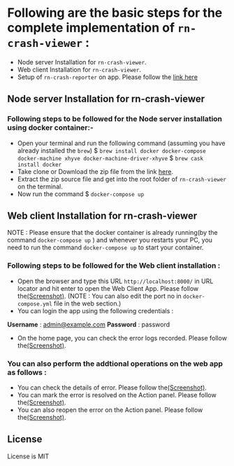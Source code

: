 
# Following are the basic steps for the complete implementation of `rn-crash-viewer` :

- Node server Installation for `rn-crash-viewer`.
- Web client Installation for `rn-crash-viewer`.
- Setup of  `rn-crash-reporter` on app. Please follow the [link here](README.md)

## Node server Installation for rn-crash-viewer

### Following steps to be followed for the Node server installation using docker container:- 
- Open your terminal and run the following command (assuming you have already installed the `brew`)
        $ `brew install docker docker-compose docker-machine xhyve docker-machine-driver-xhyve`
        $ `brew cask install docker`
- Take clone or Download the zip file from the link [here](https://github.com/sytango-technologies/rn-crash-viewer).
- Extract the zip source file and get into the root folder of `rn-crash-viewer` on the terminal.
- Now run the command 
        $ `docker-compose up`

## Web client Installation for rn-crash-viewer

NOTE : Please ensure that the docker container is already running(by the command `docker-compose up` ) and whenever you restarts your PC, you need to run the command `docker-compose up` to start your container. 

### Following steps to be followed for the Web client installation : 
- Open the browser and type this URL  `http://localhost:8000/` in URL locator and hit enter to open the Web Client App. Please follow the[(Screenshot)](WebClient.png). (NOTE : You can also edit the port no in `docker-compose.yml` file in the web section.)
- You can login the app using the following credentials :
        
**Username** : admin@example.com
**Password** : password

- On the home page, you can check the error logs recorded. Please follow the[(Screenshot)](Error_Logs.png).

### You can also perform the addtional operations on the web app as follows :
- You can check the details of error. Please follow the[(Screenshot)](Details.png).
- You can mark the error is resolved on the Action panel. Please follow the[(Screenshot)](Reopen_Error.png).
- You can also reopen the error on the Action panel. Please follow the[(Screenshot)](Resolved_Error.png).


## License

License is MIT
